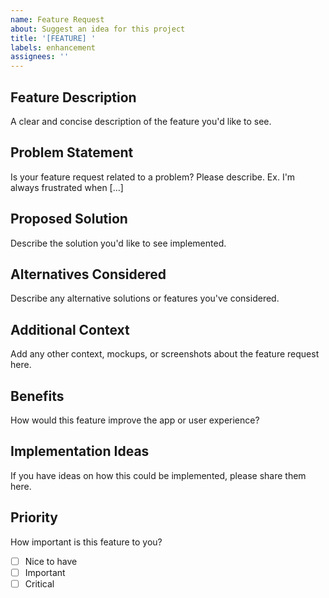 ```yaml
---
name: Feature Request
about: Suggest an idea for this project
title: '[FEATURE] '
labels: enhancement
assignees: ''
---
```


## Feature Description
A clear and concise description of the feature you'd like to see.

## Problem Statement
Is your feature request related to a problem? Please describe.
Ex. I'm always frustrated when [...]

## Proposed Solution
Describe the solution you'd like to see implemented.

## Alternatives Considered
Describe any alternative solutions or features you've considered.

## Additional Context
Add any other context, mockups, or screenshots about the feature request here.

## Benefits
How would this feature improve the app or user experience?

## Implementation Ideas
If you have ideas on how this could be implemented, please share them here.

## Priority
How important is this feature to you?
- [ ] Nice to have
- [ ] Important
- [ ] Critical
